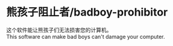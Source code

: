 # 熊孩子阻止者/badboy-prohibitor
这个软件能让熊孩子们无法损害您的计算机。    
This software can make bad boys can't damage your computer.